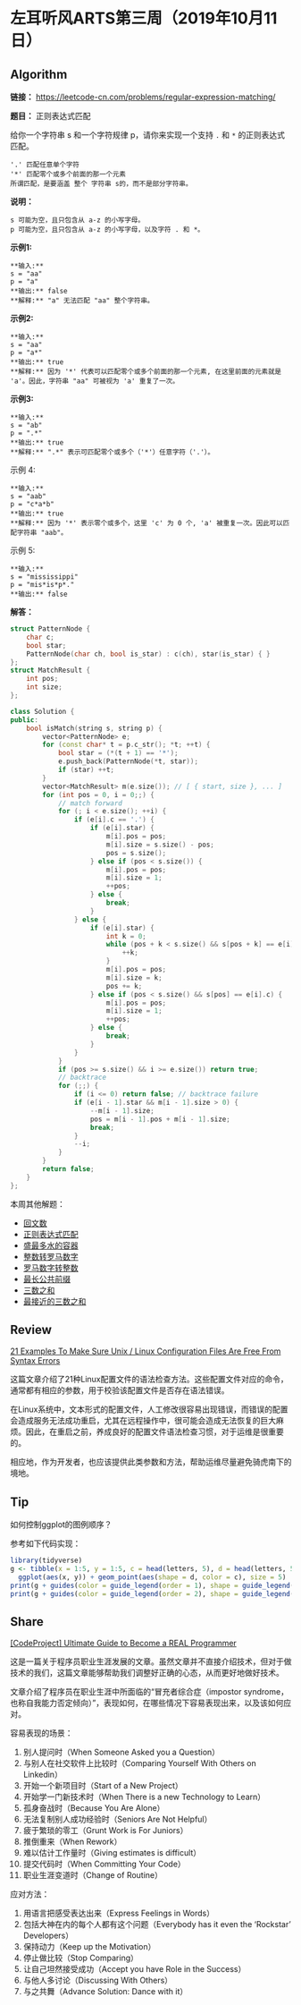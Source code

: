 # 左耳听风ARTS第三周（2019年10月11日）

## Algorithm

**链接：** <https://leetcode-cn.com/problems/regular-expression-matching/>

**题目：** 正则表达式匹配

给你一个字符串 s 和一个字符规律 p，请你来实现一个支持 `.` 和 `*` 的正则表达式匹配。

```
'.' 匹配任意单个字符
'*' 匹配零个或多个前面的那一个元素
所谓匹配，是要涵盖 整个 字符串 s的，而不是部分字符串。
```

**说明：**

```
s 可能为空，且只包含从 a-z 的小写字母。
p 可能为空，且只包含从 a-z 的小写字母，以及字符 . 和 *。
```

**示例1:**

```
**输入:**
s = "aa"
p = "a"
**输出:** false
**解释:** "a" 无法匹配 "aa" 整个字符串。
```

**示例2:**

```
**输入:**
s = "aa"
p = "a*"
**输出:** true
**解释:** 因为 '*' 代表可以匹配零个或多个前面的那一个元素, 在这里前面的元素就是 'a'。因此，字符串 "aa" 可被视为 'a' 重复了一次。
```

**示例3:**

```
**输入:**
s = "ab"
p = ".*"
**输出:** true
**解释:** ".*" 表示可匹配零个或多个（'*'）任意字符（'.'）。
```

示例 4:

```
**输入:**
s = "aab"
p = "c*a*b"
**输出:** true
**解释:** 因为 '*' 表示零个或多个，这里 'c' 为 0 个, 'a' 被重复一次。因此可以匹配字符串 "aab"。
```

示例 5:

```
**输入:**
s = "mississippi"
p = "mis*is*p*."
**输出:** false
```

**解答：**

```cpp
struct PatternNode {
    char c;
    bool star;
    PatternNode(char ch, bool is_star) : c(ch), star(is_star) { }
};
struct MatchResult {
    int pos;
    int size;
};

class Solution {
public:
    bool isMatch(string s, string p) {
        vector<PatternNode> e;
        for (const char* t = p.c_str(); *t; ++t) {
            bool star = (*(t + 1) == '*');
            e.push_back(PatternNode(*t, star));
            if (star) ++t;
        }
        vector<MatchResult> m(e.size()); // [ { start, size }, ... ]
        for (int pos = 0, i = 0;;) {
            // match forward
            for (; i < e.size(); ++i) {
                if (e[i].c == '.') {
                    if (e[i].star) {
                        m[i].pos = pos;
                        m[i].size = s.size() - pos;
                        pos = s.size();
                    } else if (pos < s.size()) {
                        m[i].pos = pos;
                        m[i].size = 1;
                        ++pos;
                    } else {
                        break;
                    }
                } else {
                    if (e[i].star) {
                        int k = 0;
                        while (pos + k < s.size() && s[pos + k] == e[i].c) {
                            ++k;
                        }
                        m[i].pos = pos;
                        m[i].size = k;
                        pos += k;
                    } else if (pos < s.size() && s[pos] == e[i].c) {
                        m[i].pos = pos;
                        m[i].size = 1;
                        ++pos;
                    } else {
                        break;
                    }
                }
            }
            if (pos >= s.size() && i >= e.size()) return true;
            // backtrace
            for (;;) {
                if (i <= 0) return false; // backtrace failure
                if (e[i - 1].star && m[i - 1].size > 0) {
                    --m[i - 1].size;
                    pos = m[i - 1].pos + m[i - 1].size;
                    break;
                }   
                --i;
            }
        }
        return false;
    }
};
```

本周其他解题：

* [回文数](https://github.com/yanlinlin82/leetcode/blob/master/00009_palindrome-number/191006-1.cpp)
* [正则表达式匹配](https://github.com/yanlinlin82/leetcode/blob/master/00010_regular-expression-matching/191006-2.cpp)
* [盛最多水的容器](https://github.com/yanlinlin82/leetcode/blob/master/00011_container-with-most-water/191007-2.cpp)
* [整数转罗马数字](https://github.com/yanlinlin82/leetcode/blob/master/00012_integer-to-roman/191008-1.cpp)
* [罗马数字转整数](https://github.com/yanlinlin82/leetcode/blob/master/00013_roman-to-integer/191008-1.cpp)
* [最长公共前缀](https://github.com/yanlinlin82/leetcode/blob/master/00014_longest-common-prefix/191009-1.cpp)
* [三数之和](https://github.com/yanlinlin82/leetcode/blob/master/00015_3sum/191010-2.cpp)
* [最接近的三数之和](https://github.com/yanlinlin82/leetcode/blob/master/00016_3sum-closest/191011-1.cpp)

## Review

[21 Examples To Make Sure Unix / Linux Configuration Files Are Free From Syntax Errors](https://www.cyberciti.biz/tips/check-unix-linux-configuration-file-for-syntax-errors.html)

这篇文章介绍了21种Linux配置文件的语法检查方法。这些配置文件对应的命令，通常都有相应的参数，用于校验该配置文件是否存在语法错误。

在Linux系统中，文本形式的配置文件，人工修改很容易出现错误，而错误的配置会造成服务无法成功重启，尤其在远程操作中，很可能会造成无法恢复的巨大麻烦。因此，在重启之前，养成良好的配置文件语法检查习惯，对于运维是很重要的。

相应地，作为开发者，也应该提供此类参数和方法，帮助运维尽量避免骑虎南下的境地。

## Tip

如何控制ggplot的图例顺序？

参考如下代码实现：

```r
library(tidyverse)
g <- tibble(x = 1:5, y = 1:5, c = head(letters, 5), d = head(letters, 5)) %>%
  ggplot(aes(x, y)) + geom_point(aes(shape = d, color = c), size = 5)
print(g + guides(color = guide_legend(order = 1), shape = guide_legend(order = 2)))
print(g + guides(color = guide_legend(order = 2), shape = guide_legend(order = 1)))
```

## Share

[\[CodeProject\] Ultimate Guide to Become a REAL Programmer](https://www.codeproject.com/Articles/5183771/Ultimate-Guide-to-Become-a-REAL-Programmer)

这是一篇关于程序员职业生涯发展的文章。虽然文章并不直接介绍技术，但对于做技术的我们，这篇文章能够帮助我们调整好正确的心态，从而更好地做好技术。

文章介绍了程序员在职业生涯中所面临的“冒充者综合症（impostor syndrome，也称自我能力否定倾向）”，表现如何，在哪些情况下容易表现出来，以及该如何应对。

容易表现的场景：

1. 别人提问时（When Someone Asked you a Question）
2. 与别人在社交软件上比较时（Comparing Yourself With Others on Linkedin）
3. 开始一个新项目时（Start of a New Project）
4. 开始学一门新技术时（When There is a new Technology to Learn）
5. 孤身奋战时（Because You Are Alone）
6. 无法复制别人成功经验时（Seniors Are Not Helpful）
7. 疲于繁琐的零工（Grunt Work is For Juniors）
8. 推倒重来（When Rework）
9. 难以估计工作量时（Giving estimates is difficult）
10. 提交代码时（When Committing Your Code）
11. 职业生涯变道时（Change of Routine）

应对方法：

1. 用语言把感受表达出来（Express Feelings in Words）
2. 包括大神在内的每个人都有这个问题（Everybody has it even the ‘Rockstar’ Developers）
3. 保持动力（Keep up the Motivation）
4. 停止做比较（Stop Comparing）
5. 让自己坦然接受成功（Accept you have Role in the Success）
6. 与他人多讨论（Discussing With Others）
7. 与之共舞（Advance Solution: Dance with it）
